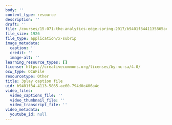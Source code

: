 ```yaml
---
body: ''
content_type: resource
description: ''
draft: ''
file: /courses/15-071-the-analytics-edge-spring-2017/b9401f3441135865ae60794d0c406a4c_9lMOz_7bIGU.vtt
file_size: 1926
file_type: application/x-subrip
image_metadata:
  caption: ''
  credit: ''
  image-alt: ''
learning_resource_types: []
license: https://creativecommons.org/licenses/by-nc-sa/4.0/
ocw_type: OCWFile
resourcetype: Other
title: 3play caption file
uid: b9401f34-4113-5865-ae60-794d0c406a4c
video_files:
  video_captions_file: ''
  video_thumbnail_file: ''
  video_transcript_file: ''
video_metadata:
  youtube_id: null
---
```

